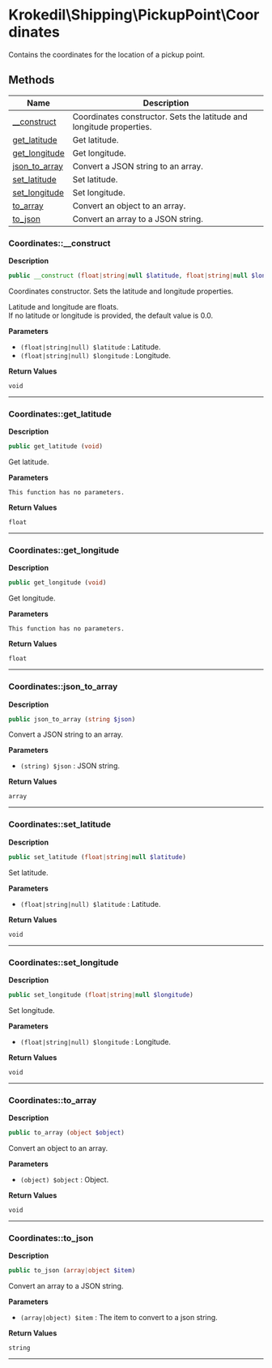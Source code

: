 # Krokedil\Shipping\PickupPoint\Coordinates  

Contains the coordinates for the location of a pickup point.





## Methods

| Name | Description |
|------|-------------|
|[__construct](#coordinates__construct)|Coordinates constructor. Sets the latitude and longitude properties.|
|[get_latitude](#coordinatesget_latitude)|Get latitude.|
|[get_longitude](#coordinatesget_longitude)|Get longitude.|
|[json_to_array](#coordinatesjson_to_array)|Convert a JSON string to an array.|
|[set_latitude](#coordinatesset_latitude)|Set latitude.|
|[set_longitude](#coordinatesset_longitude)|Set longitude.|
|[to_array](#coordinatesto_array)|Convert an object to an array.|
|[to_json](#coordinatesto_json)|Convert an array to a JSON string.|




### Coordinates::__construct  

**Description**

```php
public __construct (float|string|null $latitude, float|string|null $longitude)
```

Coordinates constructor. Sets the latitude and longitude properties. 

Latitude and longitude are floats.  
If no latitude or longitude is provided, the default value is 0.0. 

**Parameters**

* `(float|string|null) $latitude`
: Latitude.  
* `(float|string|null) $longitude`
: Longitude.  

**Return Values**

`void`




<hr />


### Coordinates::get_latitude  

**Description**

```php
public get_latitude (void)
```

Get latitude. 

 

**Parameters**

`This function has no parameters.`

**Return Values**

`float`




<hr />


### Coordinates::get_longitude  

**Description**

```php
public get_longitude (void)
```

Get longitude. 

 

**Parameters**

`This function has no parameters.`

**Return Values**

`float`




<hr />


### Coordinates::json_to_array  

**Description**

```php
public json_to_array (string $json)
```

Convert a JSON string to an array. 

 

**Parameters**

* `(string) $json`
: JSON string.  

**Return Values**

`array`




<hr />


### Coordinates::set_latitude  

**Description**

```php
public set_latitude (float|string|null $latitude)
```

Set latitude. 

 

**Parameters**

* `(float|string|null) $latitude`
: Latitude.  

**Return Values**

`void`


<hr />


### Coordinates::set_longitude  

**Description**

```php
public set_longitude (float|string|null $longitude)
```

Set longitude. 

 

**Parameters**

* `(float|string|null) $longitude`
: Longitude.  

**Return Values**

`void`


<hr />


### Coordinates::to_array  

**Description**

```php
public to_array (object $object)
```

Convert an object to an array. 

 

**Parameters**

* `(object) $object`
: Object.  

**Return Values**

`void`


<hr />


### Coordinates::to_json  

**Description**

```php
public to_json (array|object $item)
```

Convert an array to a JSON string. 

 

**Parameters**

* `(array|object) $item`
: The item to convert to a json string.  

**Return Values**

`string`




<hr />

